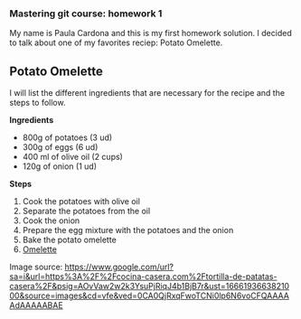 ### Mastering git course: homework 1

My name is Paula Cardona and this is my first homework solution. 
I decided to talk about one of my favorites reciep: Potato Omelette.


## Potato Omelette
I will list the different ingredients that are necessary for the recipe and the steps to follow.


**Ingredients**
- 800g of potatoes (3 ud)
- 300g of eggs (6 ud)
- 400 ml of olive oil (2 cups)
- 120g of onion (1 ud)

**Steps**
1. Cook the potatoes with olive oil
2. Separate the potatoes from the oil
3. Cook the onion
4. Prepare the egg mixture with the potatoes and the onion
5. Bake the potato omelette
6. [Omelette](totillapatatas.jpeg)

Image source: https://www.google.com/url?sa=i&url=https%3A%2F%2Fcocina-casera.com%2Ftortilla-de-patatas-casera%2F&psig=AOvVaw2w2k3YsuPjRiqJ4b1BjB7r&ust=1666193663821000&source=images&cd=vfe&ved=0CA0QjRxqFwoTCNi0lp6N6voCFQAAAAAdAAAAABAE
